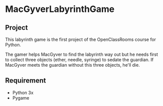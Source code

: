 # MacGyverLabyrinthGame

## Project

This labyrinth game is the first project of the OpenClassRooms course for Python.

The gamer helps MacGyver to find the labyrinth way out but he needs first to collect three objects (ether, needle, syringe) to sedate the guardian. If MacGyver meets the guardian without this three objects, he'll die.

## Requirement
* Python 3x
* Pygame